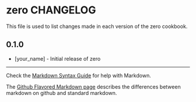 zero CHANGELOG
==============

This file is used to list changes made in each version of the zero cookbook.

0.1.0
-----
- [your_name] - Initial release of zero

- - -
Check the [Markdown Syntax Guide](http://daringfireball.net/projects/markdown/syntax) for help with Markdown.

The [Github Flavored Markdown page](http://github.github.com/github-flavored-markdown/) describes the differences between markdown on github and standard markdown.
